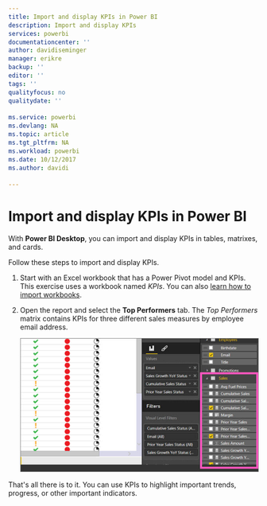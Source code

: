 ```yaml
---
title: Import and display KPIs in Power BI
description: Import and display KPIs
services: powerbi
documentationcenter: ''
author: davidiseminger
manager: erikre
backup: ''
editor: ''
tags: ''
qualityfocus: no
qualitydate: ''

ms.service: powerbi
ms.devlang: NA
ms.topic: article
ms.tgt_pltfrm: NA
ms.workload: powerbi
ms.date: 10/12/2017
ms.author: davidi

---
```

# Import and display KPIs in Power BI
With **Power BI Desktop**, you can import and display KPIs in tables, matrixes, and cards.

Follow these steps to import and display KPIs.

1. Start with an Excel workbook that has a Power Pivot model and KPIs. This exercise uses a workbook named *KPIs*. You can also [learn how to import workbooks](desktop-import-excel-workbooks.md).  
2. Open the report and select the **Top Performers** tab.  The *Top Performers* matrix contains KPIs for three different sales measures by employee email address.  
   
    ![](media/desktop-import-and-display-kpis/desktoppreviewfeatureon.jpg)

That's all there is to it. You can use KPIs to highlight important trends, progress, or other important indicators.


